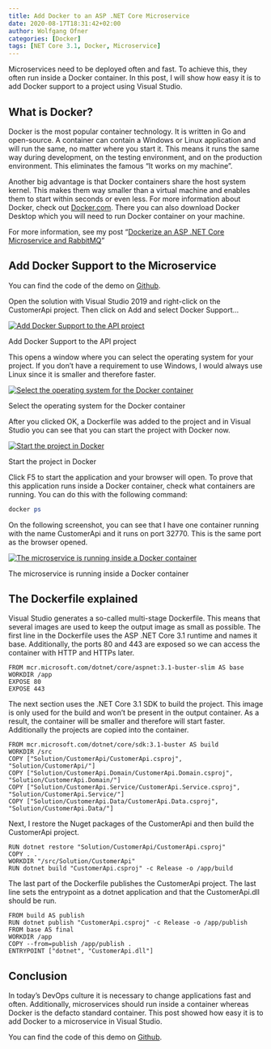 ```yaml
---
title: Add Docker to an ASP .NET Core Microservice
date: 2020-08-17T18:31:42+02:00
author: Wolfgang Ofner
categories: [Docker]
tags: [NET Core 3.1, Docker, Microservice]
---
```

Microservices need to be deployed often and fast. To achieve this, they often run inside a Docker container. In this post, I will show how easy it is to add Docker support to a project using Visual Studio.

## What is Docker?

Docker is the most popular container technology. It is written in Go and open-source. A container can contain a Windows or Linux application and will run the same, no matter where you start it. This means it runs the same way during development, on the testing environment, and on the production environment. This eliminates the famous “It works on my machine”.

Another big advantage is that Docker containers share the host system kernel. This makes them way smaller than a virtual machine and enables them to start within seconds or even less. For more information about Docker, check out <a href="https://www.docker.com/resources/what-container" target="_blank" rel="noopener noreferrer">Docker.com</a>. There you can also download Docker Desktop which you will need to run Docker container on your machine.

For more information, see my post &#8220;<a href="/dockerize-an-asp-net-core-microservice-and-rabbitmq/" target="_blank" rel="noopener noreferrer">Dockerize an ASP .NET Core Microservice and RabbitMQ</a>&#8221;

## Add Docker Support to the Microservice

You can find the code of the demo on <a href="https://github.com/WolfgangOfner/.NetCoreMicroserviceCiCdAks/tree/AddDocker" target="_blank" rel="noopener noreferrer">Github</a>.

Open the solution with Visual Studio 2019 and right-click on the CustomerApi project. Then click on Add and select Docker Support&#8230;

<div class="col-12 col-sm-10 aligncenter">
  <a href="/assets/img/posts/2020/08/Add-Docker-Support-to-the-API-project.jpg"><img loading="lazy" src="/assets/img/posts/2020/08/Add-Docker-Support-to-the-API-project.jpg" alt="Add Docker Support to the API project" /></a>
  
  <p>
    Add Docker Support to the API project
  </p>
</div>

This opens a window where you can select the operating system for your project. If you don&#8217;t have a requirement to use Windows, I would always use Linux since it is smaller and therefore faster.

<div class="col-12 col-sm-10 aligncenter">
  <a href="/assets/img/posts/2020/08/Select-the-operating-system-for-the-Docker-container.jpg"><img loading="lazy" src="/assets/img/posts/2020/08/Select-the-operating-system-for-the-Docker-container.jpg" alt="Select the operating system for the Docker container" /></a>
  
  <p>
    Select the operating system for the Docker container
  </p>
</div>

After you clicked OK, a Dockerfile was added to the project and in Visual Studio you can see that you can start the project with Docker now.

<div class="col-12 col-sm-10 aligncenter">
  <a href="/assets/img/posts/2020/08/Start-the-project-in-Docker.jpg"><img loading="lazy" src="/assets/img/posts/2020/08/Start-the-project-in-Docker.jpg" alt="Start the project in Docker" /></a>
  
  <p>
    Start the project in Docker
  </p>
</div>

Click F5 to start the application and your browser will open. To prove that this application runs inside a Docker container, check what containers are running. You can do this with the following command:

```powershell  
docker ps  
```

On the following screenshot, you can see that I have one container running with the name CustomerApi and it runs on port 32770. This is the same port as the browser opened.

<div class="col-12 col-sm-10 aligncenter">
  <a href="/assets/img/posts/2020/08/The-microservice-is-running-inside-a-Docker-container.jpg"><img loading="lazy" src="/assets/img/posts/2020/08/The-microservice-is-running-inside-a-Docker-container.jpg" alt="The microservice is running inside a Docker container" /></a>
  
  <p>
    The microservice is running inside a Docker container
  </p>
</div>

## The Dockerfile explained

Visual Studio generates a so-called multi-stage Dockerfile. This means that several images are used to keep the output image as small as possible. The first line in the Dockerfile uses the ASP .NET Core 3.1 runtime and names it base. Additionally, the ports 80 and 443 are exposed so we can access the container with HTTP and HTTPs later.

```docker
FROM mcr.microsoft.com/dotnet/core/aspnet:3.1-buster-slim AS base  
WORKDIR /app  
EXPOSE 80  
EXPOSE 443  
```

The next section uses the .NET Core 3.1 SDK to build the project. This image is only used for the build and won&#8217;t be present in the output container. As a result, the container will be smaller and therefore will start faster. Additionally the projects are copied into the container.

```docker
FROM mcr.microsoft.com/dotnet/core/sdk:3.1-buster AS build  
WORKDIR /src  
COPY ["Solution/CustomerApi/CustomerApi.csproj", "Solution/CustomerApi/"]  
COPY ["Solution/CustomerApi.Domain/CustomerApi.Domain.csproj", "Solution/CustomerApi.Domain/"]  
COPY ["Solution/CustomerApi.Service/CustomerApi.Service.csproj", "Solution/CustomerApi.Service/"]  
COPY ["Solution/CustomerApi.Data/CustomerApi.Data.csproj", "Solution/CustomerApi.Data/"]  
```

Next, I restore the Nuget packages of the CustomerApi and then build the CustomerApi project.

```docker 
RUN dotnet restore "Solution/CustomerApi/CustomerApi.csproj"  
COPY . .  
WORKDIR "/src/Solution/CustomerApi"  
RUN dotnet build "CustomerApi.csproj" -c Release -o /app/build  
```

The last part of the Dockerfile publishes the CustomerApi project. The last line sets the entrypoint as a dotnet application and that the CustomerApi.dll should be run.

```docker 
FROM build AS publish  
RUN dotnet publish "CustomerApi.csproj" -c Release -o /app/publish  
FROM base AS final  
WORKDIR /app  
COPY --from=publish /app/publish .  
ENTRYPOINT ["dotnet", "CustomerApi.dll"]  
```

## Conclusion

In today&#8217;s DevOps culture it is necessary to change applications fast and often. Additionally, microservices should run inside a container whereas Docker is the defacto standard container. This post showed how easy it is to add Docker to a microservice in Visual Studio.

You can find the code of this demo on <a href="https://github.com/WolfgangOfner/.NetCoreMicroserviceCiCdAks/tree/AddDocker" target="_blank" rel="noopener noreferrer">Github</a>.